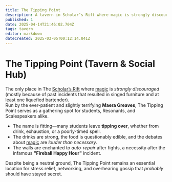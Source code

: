 ```yaml
---
title: The Tipping Point
description: A tavern in Scholar’s Rift where magic is strongly discouraged.
published: 1
date: 2025-04-14T21:46:02.704Z
tags: tavern
editor: markdown
dateCreated: 2025-03-05T00:12:14.041Z
---
```


# The Tipping Point (Tavern & Social Hub)
The only place in The [Scholar’s Rift](/geography/settlement/enclave/scholars-rift/scholars-rift.md) where [magic](/structure/mechanic/magic.md) is *strongly discouraged* (mostly because of past incidents that resulted in singed furniture and at least one liquefied bartender).  
Run by the ever-patient and slightly terrifying **Maera Greaves**, The Tipping Point serves as a gathering spot for students, Resonants, and Scalespeakers alike.  

- The name is fitting—many students leave **tipping over**, whether from drink, exhaustion, or a poorly-timed spell.
- The drinks are strong, the food is questionably edible, and the debates about [magic](/structure/mechanic/magic.md) are *louder than necessary*.  
- The walls are enchanted to *auto-repair* after fights, a necessity after the infamous **"Fireball Happy Hour"** incident.  

Despite being a neutral ground, The Tipping Point remains an essential location for stress relief, networking, and overhearing gossip that *probably* should have stayed secret.
